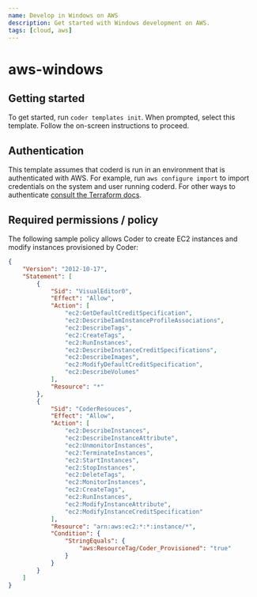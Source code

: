 ```yaml
---
name: Develop in Windows on AWS
description: Get started with Windows development on AWS.
tags: [cloud, aws]
---
```


# aws-windows

## Getting started

To get started, run `coder templates init`. When prompted, select this template.
Follow the on-screen instructions to proceed.

## Authentication

This template assumes that coderd is run in an environment that is authenticated
with AWS. For example, run `aws configure import` to import credentials on the
system and user running coderd.  For other ways to authenticate [consult the
Terraform docs](https://registry.terraform.io/providers/hashicorp/aws/latest/docs#authentication-and-configuration).

## Required permissions / policy

The following sample policy allows Coder to create EC2 instances and modify
instances provisioned by Coder:

```json
{
    "Version": "2012-10-17",
    "Statement": [
        {
            "Sid": "VisualEditor0",
            "Effect": "Allow",
            "Action": [
                "ec2:GetDefaultCreditSpecification",
                "ec2:DescribeIamInstanceProfileAssociations",
                "ec2:DescribeTags",
                "ec2:CreateTags",
                "ec2:RunInstances",
                "ec2:DescribeInstanceCreditSpecifications",
                "ec2:DescribeImages",
                "ec2:ModifyDefaultCreditSpecification",
                "ec2:DescribeVolumes"
            ],
            "Resource": "*"
        },
        {
            "Sid": "CoderResouces",
            "Effect": "Allow",
            "Action": [
                "ec2:DescribeInstances",
                "ec2:DescribeInstanceAttribute",
                "ec2:UnmonitorInstances",
                "ec2:TerminateInstances",
                "ec2:StartInstances",
                "ec2:StopInstances",
                "ec2:DeleteTags",
                "ec2:MonitorInstances",
                "ec2:CreateTags",
                "ec2:RunInstances",
                "ec2:ModifyInstanceAttribute",
                "ec2:ModifyInstanceCreditSpecification"
            ],
            "Resource": "arn:aws:ec2:*:*:instance/*",
            "Condition": {
                "StringEquals": {
                    "aws:ResourceTag/Coder_Provisioned": "true"
                }
            }
        }
    ]
}
```

